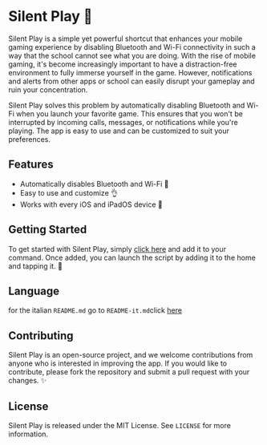 # Silent Play 🤫

Silent Play is a simple yet powerful shortcut that enhances your mobile gaming experience by disabling Bluetooth and Wi-Fi connectivity in such a way that the school cannot see what you are doing. With the rise of mobile gaming, it's become increasingly important to have a distraction-free environment to fully immerse yourself in the game. However, notifications and alerts from other apps or school can easily disrupt your gameplay and ruin your concentration. 

Silent Play solves this problem by automatically disabling Bluetooth and Wi-Fi when you launch your favorite game. This ensures that you won't be interrupted by incoming calls, messages, or notifications while you're playing. The app is easy to use and can be customized to suit your preferences. 

## Features

- Automatically disables Bluetooth and Wi-Fi 📵
- Easy to use and customize 👌
- Works with every iOS and iPadOS device 📱

## Getting Started

To get started with Silent Play, simply [click here](https://www.icloud.com/shortcuts/519cd011ecf244fd912d18f473ca6cfb) and add it to your command. Once added, you can launch the script by adding it to the home and tapping it. 🚀

## Language

for the italian `README.md` go to `README-it.md`click [here](https://github.com/Berry-13/SilentPlay/edit/main/README-it.md)
## Contributing

Silent Play is an open-source project, and we welcome contributions from anyone who is interested in improving the app. If you would like to contribute, please fork the repository and submit a pull request with your changes. ✨

## License

Silent Play is released under the MIT License. See `LICENSE` for more information.
